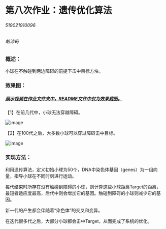 # 第八次作业：遗传优化算法

###### 519021910096

###### 胡沛筠

### 概述：

小球在不触碰到两边障碍的前提下击中目标方块。



### 效果图：

##### **<u>展示视频在作业文件夹中，README文件中仅为效果截图。</u>**

【1】在前几代中，小球无法穿越障碍。

![image]()

【2】在100代之后，大多数小球可以穿过障碍击中目标。

![image]()



### 实现方法：

利用遗传算法，定义初始小球为50个，DNA中染色体基因（genes）为一组向量，指导小球在不同时刻进行运动。

每代结束时所存在没有触碰到障碍的小球，则计算这些小球距离Target的距离，最短者适应度最高，后代中则会增加它的基因。触碰到障碍的小球则减少它的基因。

新一代的产生都会伴随着“染色体”的交叉和变异。

在迭代很多代之后，大部分小球都会击中Target，从而完成了系统的优化。


